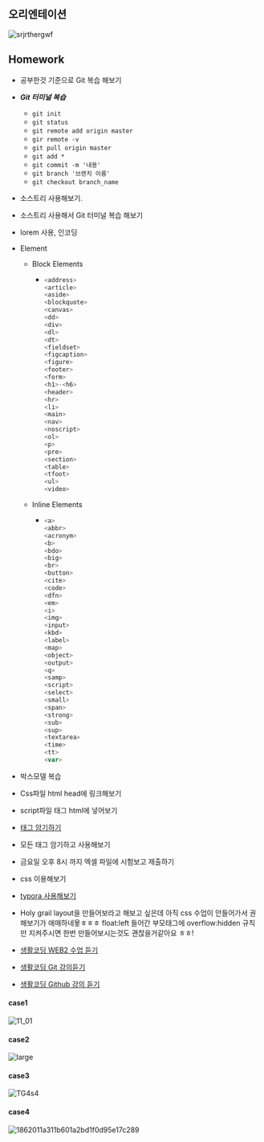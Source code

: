 ##  오리엔테이션

![srjrthergwf](https://user-images.githubusercontent.com/33567964/71759076-1b64bb00-2eeb-11ea-8586-3626bd797b3a.png)


## Homework



+ 공부한것 기준으로 Git 복습 해보기

+ ***Git 터미널 복습***
  + `git init`
  + `git status`
  + `git remote add origin master`
  + `gir remote -v`
  + `git pull origin master`
  + `git add *`
  + `git commit -m '내용'`
  + `git branch '브렌치 이름'`
  + `git checkout branch_name`
  
+ 소스트리 사용해보기.

+ 소스트리 사용해서 Git 터미널 복습 해보기

+ lorem 사용, 인코딩

+ Element

  + Block Elements

    + ```js
      <address>
      <article>
      <aside>
      <blockquote>
      <canvas>
      <dd>
      <div>
      <dl>
      <dt>
      <fieldset>
      <figcaption>
      <figure>
      <footer>
      <form>
      <h1>-<h6>
      <header>
      <hr>
      <li>
      <main>
      <nav>
      <noscript>
      <ol>
      <p>
      <pre>
      <section>
      <table>
      <tfoot>
      <ul>
      <video>
      ```

    

  + Inline Elements

    + ```js
      <a>
      <abbr>
      <acronym>
      <b>
      <bdo>
      <big>
      <br>
      <button>
      <cite>
      <code>
      <dfn>
      <em>
      <i>
      <img>
      <input>
      <kbd>
      <label>
      <map>
      <object>
      <output>
      <q>
      <samp>
      <script>
      <select>
      <small>
      <span>
      <strong>
      <sub>
      <sup>
      <textarea>
      <time>
      <tt>
      <var>
      ```

      

+ 박스모델 복습

+ Css파일 html head에 링크해보기

+ script파일 태그 html에 넣어보기

+ [태그 암기하기](https://www.w3schools.com/tags/tag_doctype.asp)

+ 모든 태그 암기하고 사용해보기

+ 금요일 오후 8시 까지 엑셀 파일에 시험보고 제출하기

+ css 이용해보기

+ [typora  사용해보기](https://www.typora.io/)

+ Holy grail layout을 만들어보라고 해보고 싶은데 아직 css 수업이 안들어가서 권해보기가 애매하네욯ㅎㅎㅎ float:left 들어간 부모태그에 overflow:hidden 규칙만 지켜주시면 한번 만들어보시는것도 괜찮을거같아요 ㅎㅎ!

+ [생활코딩 WEB2 수업 듣기](https://opentutorials.org/course/3086)

+ [생활코딩 Git 강의듣기](https://opentutorials.org/course/3837)

+ [생활코딩 Github 강의 듣기 ](https://opentutorials.org/course/307/2475)

#### case1
![11_01](https://user-images.githubusercontent.com/33567964/71775341-95b43e80-2fc2-11ea-8e5e-3be01682435d.png)




#### case2
![large](https://user-images.githubusercontent.com/33567964/71775324-48d06800-2fc2-11ea-80c0-681497631d7d.png)



#### case3
![TG4s4](https://user-images.githubusercontent.com/33567964/71775332-61408280-2fc2-11ea-9748-753e9d3c1dcb.jpg)


#### case4
![1862011a311b601a2bd1f0d95e17c289](https://user-images.githubusercontent.com/33567964/71775335-7f0de780-2fc2-11ea-8b26-0aa79f701ce1.png)
